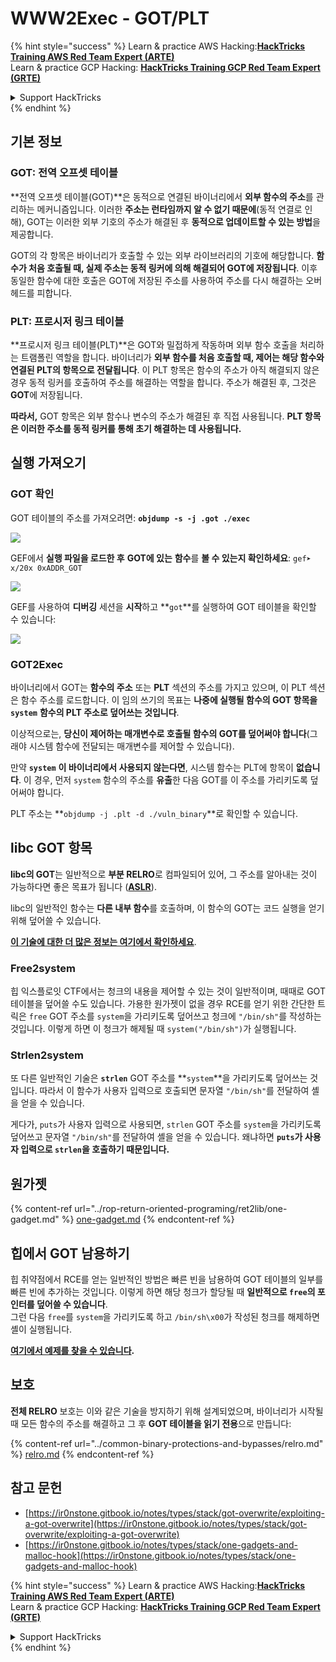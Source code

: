 # WWW2Exec - GOT/PLT

{% hint style="success" %}
Learn & practice AWS Hacking:<img src="/.gitbook/assets/arte.png" alt="" data-size="line">[**HackTricks Training AWS Red Team Expert (ARTE)**](https://training.hacktricks.xyz/courses/arte)<img src="/.gitbook/assets/arte.png" alt="" data-size="line">\
Learn & practice GCP Hacking: <img src="/.gitbook/assets/grte.png" alt="" data-size="line">[**HackTricks Training GCP Red Team Expert (GRTE)**<img src="/.gitbook/assets/grte.png" alt="" data-size="line">](https://training.hacktricks.xyz/courses/grte)

<details>

<summary>Support HackTricks</summary>

* Check the [**subscription plans**](https://github.com/sponsors/carlospolop)!
* **Join the** 💬 [**Discord group**](https://discord.gg/hRep4RUj7f) or the [**telegram group**](https://t.me/peass) or **follow** us on **Twitter** 🐦 [**@hacktricks\_live**](https://twitter.com/hacktricks\_live)**.**
* **Share hacking tricks by submitting PRs to the** [**HackTricks**](https://github.com/carlospolop/hacktricks) and [**HackTricks Cloud**](https://github.com/carlospolop/hacktricks-cloud) github repos.

</details>
{% endhint %}

## **기본 정보**

### **GOT: 전역 오프셋 테이블**

**전역 오프셋 테이블(GOT)**은 동적으로 연결된 바이너리에서 **외부 함수의 주소**를 관리하는 메커니즘입니다. 이러한 **주소는 런타임까지 알 수 없기 때문에**(동적 연결로 인해), GOT는 이러한 외부 기호의 주소가 해결된 후 **동적으로 업데이트할 수 있는 방법**을 제공합니다.

GOT의 각 항목은 바이너리가 호출할 수 있는 외부 라이브러리의 기호에 해당합니다. **함수가 처음 호출될 때, 실제 주소는 동적 링커에 의해 해결되어 GOT에 저장됩니다**. 이후 동일한 함수에 대한 호출은 GOT에 저장된 주소를 사용하여 주소를 다시 해결하는 오버헤드를 피합니다.

### **PLT: 프로시저 링크 테이블**

**프로시저 링크 테이블(PLT)**은 GOT와 밀접하게 작동하며 외부 함수 호출을 처리하는 트램폴린 역할을 합니다. 바이너리가 **외부 함수를 처음 호출할 때, 제어는 해당 함수와 연결된 PLT의 항목으로 전달됩니다**. 이 PLT 항목은 함수의 주소가 아직 해결되지 않은 경우 동적 링커를 호출하여 주소를 해결하는 역할을 합니다. 주소가 해결된 후, 그것은 **GOT**에 저장됩니다.

**따라서,** GOT 항목은 외부 함수나 변수의 주소가 해결된 후 직접 사용됩니다. **PLT 항목은 이러한 주소를 동적 링커를 통해 초기 해결하는 데 사용됩니다.**

## 실행 가져오기

### GOT 확인

GOT 테이블의 주소를 가져오려면: **`objdump -s -j .got ./exec`**

![](<../../.gitbook/assets/image (121).png>)

GEF에서 **실행 파일을 로드한 후** **GOT에 있는** **함수**를 **볼 수 있는지 확인하세요**: `gef➤ x/20x 0xADDR_GOT`

![](<../../.gitbook/assets/image (620) (1) (1) (1) (1) (1) (1) (1) (1) (1) (1) (1) (1) (1) (1) (1) (1) (1) (1) (1) (1) (1) (1) (1) (1) (1) (1) (1) (1) (1) (1) (1) (2) (2) (2).png>)

GEF를 사용하여 **디버깅** 세션을 **시작**하고 **`got`**를 실행하여 GOT 테이블을 확인할 수 있습니다:

![](<../../.gitbook/assets/image (496).png>)

### GOT2Exec

바이너리에서 GOT는 **함수의 주소** 또는 **PLT** 섹션의 주소를 가지고 있으며, 이 PLT 섹션은 함수 주소를 로드합니다. 이 임의 쓰기의 목표는 **나중에 실행될 함수의 GOT 항목을** **`system`** **함수의 PLT 주소로 덮어쓰는 것입니다**.

이상적으로는, **당신이 제어하는 매개변수로 호출될 함수의 GOT를 덮어써야 합니다**(그래야 시스템 함수에 전달되는 매개변수를 제어할 수 있습니다).

만약 **`system`** **이 바이너리에서 사용되지 않는다면**, 시스템 함수는 PLT에 항목이 **없습니다**. 이 경우, 먼저 `system` 함수의 주소를 **유출**한 다음 GOT를 이 주소를 가리키도록 덮어써야 합니다.

PLT 주소는 **`objdump -j .plt -d ./vuln_binary`**로 확인할 수 있습니다.

## libc GOT 항목

**libc의 GOT**는 일반적으로 **부분 RELRO**로 컴파일되어 있어, 그 주소를 알아내는 것이 가능하다면 좋은 목표가 됩니다 ([**ASLR**](../common-binary-protections-and-bypasses/aslr/)).

libc의 일반적인 함수는 **다른 내부 함수**를 호출하며, 이 함수의 GOT는 코드 실행을 얻기 위해 덮어쓸 수 있습니다.

[**이 기술에 대한 더 많은 정보는 여기에서 확인하세요**](https://github.com/nobodyisnobody/docs/blob/main/code.execution.on.last.libc/README.md#1---targetting-libc-got-entries).

### **Free2system**

힙 익스플로잇 CTF에서는 청크의 내용을 제어할 수 있는 것이 일반적이며, 때때로 GOT 테이블을 덮어쓸 수도 있습니다. 가용한 원가젯이 없을 경우 RCE를 얻기 위한 간단한 트릭은 `free` GOT 주소를 `system`을 가리키도록 덮어쓰고 청크에 `"/bin/sh"`를 작성하는 것입니다. 이렇게 하면 이 청크가 해제될 때 `system("/bin/sh")`가 실행됩니다.

### **Strlen2system**

또 다른 일반적인 기술은 **`strlen`** GOT 주소를 **`system`**을 가리키도록 덮어쓰는 것입니다. 따라서 이 함수가 사용자 입력으로 호출되면 문자열 `"/bin/sh"`를 전달하여 셸을 얻을 수 있습니다.

게다가, `puts`가 사용자 입력으로 사용되면, `strlen` GOT 주소를 `system`을 가리키도록 덮어쓰고 문자열 `"/bin/sh"`를 전달하여 셸을 얻을 수 있습니다. 왜냐하면 **`puts`가 사용자 입력으로 `strlen`을 호출하기 때문입니다.**

## **원가젯**

{% content-ref url="../rop-return-oriented-programing/ret2lib/one-gadget.md" %}
[one-gadget.md](../rop-return-oriented-programing/ret2lib/one-gadget.md)
{% endcontent-ref %}

## **힙에서 GOT 남용하기**

힙 취약점에서 RCE를 얻는 일반적인 방법은 빠른 빈을 남용하여 GOT 테이블의 일부를 빠른 빈에 추가하는 것입니다. 이렇게 하면 해당 청크가 할당될 때 **일반적으로 `free`의 포인터를 덮어쓸 수 있습니다**.\
그런 다음 `free`를 `system`을 가리키도록 하고 `/bin/sh\x00`가 작성된 청크를 해제하면 셸이 실행됩니다.

[**여기에서 예제를 찾을 수 있습니다**](https://ctf-wiki.mahaloz.re/pwn/linux/glibc-heap/chunk\_extend\_overlapping/#hitcon-trainging-lab13)**.**

## **보호**

**전체 RELRO** 보호는 이와 같은 기술을 방지하기 위해 설계되었으며, 바이너리가 시작될 때 모든 함수의 주소를 해결하고 그 후 **GOT 테이블을 읽기 전용**으로 만듭니다:

{% content-ref url="../common-binary-protections-and-bypasses/relro.md" %}
[relro.md](../common-binary-protections-and-bypasses/relro.md)
{% endcontent-ref %}

## 참고 문헌

* [https://ir0nstone.gitbook.io/notes/types/stack/got-overwrite/exploiting-a-got-overwrite](https://ir0nstone.gitbook.io/notes/types/stack/got-overwrite/exploiting-a-got-overwrite)
* [https://ir0nstone.gitbook.io/notes/types/stack/one-gadgets-and-malloc-hook](https://ir0nstone.gitbook.io/notes/types/stack/one-gadgets-and-malloc-hook)

{% hint style="success" %}
Learn & practice AWS Hacking:<img src="/.gitbook/assets/arte.png" alt="" data-size="line">[**HackTricks Training AWS Red Team Expert (ARTE)**](https://training.hacktricks.xyz/courses/arte)<img src="/.gitbook/assets/arte.png" alt="" data-size="line">\
Learn & practice GCP Hacking: <img src="/.gitbook/assets/grte.png" alt="" data-size="line">[**HackTricks Training GCP Red Team Expert (GRTE)**<img src="/.gitbook/assets/grte.png" alt="" data-size="line">](https://training.hacktricks.xyz/courses/grte)

<details>

<summary>Support HackTricks</summary>

* Check the [**subscription plans**](https://github.com/sponsors/carlospolop)!
* **Join the** 💬 [**Discord group**](https://discord.gg/hRep4RUj7f) or the [**telegram group**](https://t.me/peass) or **follow** us on **Twitter** 🐦 [**@hacktricks\_live**](https://twitter.com/hacktricks\_live)**.**
* **Share hacking tricks by submitting PRs to the** [**HackTricks**](https://github.com/carlospolop/hacktricks) and [**HackTricks Cloud**](https://github.com/carlospolop/hacktricks-cloud) github repos.

</details>
{% endhint %}
